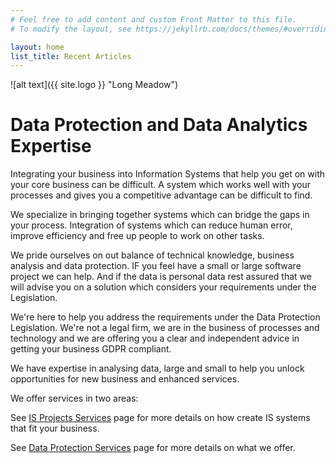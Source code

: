 ```yaml
---
# Feel free to add content and custom Front Matter to this file.
# To modify the layout, see https://jekyllrb.com/docs/themes/#overriding-theme-defaults

layout: home
list_title: Recent Articles
---
```

![alt text]({{ site.logo }} "Long Meadow")
# Data Protection and Data Analytics Expertise

Integrating your business into Information Systems that help you get on with your core business can be difficult. A system which works well with your processes and gives you a competitive advantage can be difficult to find.

We specialize in bringing together systems which can bridge the gaps in your process. Integration of systems which can reduce human error, improve efficiency and free up people to work on other tasks.

We pride ourselves on out balance of technical knowledge, business analysis and data protection. IF you feel have a small or large software project we can help. And if the data is personal data rest assured that we will advise you on a solution which considers your requirements under the Legislation.

We're here to help you address the requirements under the Data Protection Legislation. We're not a legal firm, we are in the business of processes and technology and we are offering you a clear and independent advice in getting your business GDPR compliant.

We have expertise in analysing data, large and small to help you unlock opportunities for new business and enhanced services.

We offer services in two areas:

See [IS Projects Services](../isprojects/) page for more details on how create IS systems that fit your business.

See [Data Protection Services](../dataprotection/) page for more details on what we offer.
